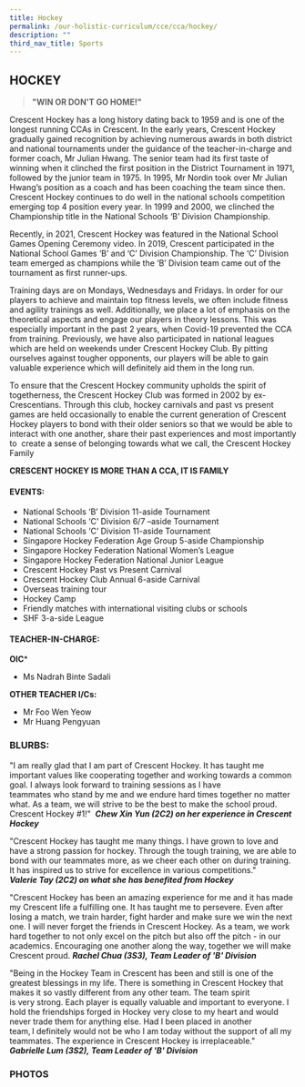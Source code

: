 ```yaml
---
title: Hockey
permalink: /our-holistic-curriculum/cce/cca/hockey/
description: ""
third_nav_title: Sports
---
```

## **HOCKEY**
>**"WIN OR DON'T GO HOME!"**

Crescent Hockey has a long history dating back to 1959 and is one of the longest running CCAs in Crescent. In the early years, Crescent Hockey gradually gained recognition by achieving numerous awards in both district and national tournaments under the guidance of the teacher-in-charge and former coach, Mr Julian Hwang. The senior team had its first taste of winning when it clinched the first position in the District Tournament in 1971, followed by the junior team in 1975. In 1995, Mr Nordin took over Mr Julian Hwang’s position as a coach and has been coaching the team since then. Crescent Hockey continues to do well in the national schools competition emerging top 4 position every year. In 1999 and 2000, we clinched the Championship title in the National Schools ‘B’ Division Championship.  
  
Recently, in 2021, Crescent Hockey was featured in the National School Games Opening Ceremony video. In 2019, Crescent participated in the National School Games ‘B’ and ‘C’ Division Championship. The ‘C’ Division team emerged as champions while the ‘B’ Division team came out of the tournament as first runner-ups.  
  
Training days are on Mondays, Wednesdays and Fridays. In order for our players to achieve and maintain top fitness levels, we often include fitness and agility trainings as well. Additionally, we place a lot of emphasis on the theoretical aspects and engage our players in theory lessons. This was especially important in the past 2 years, when Covid-19 prevented the CCA from training. Previously, we have also participated in national leagues which are held on weekends under Crescent Hockey Club. By pitting ourselves against tougher opponents, our players will be able to gain valuable experience which will definitely aid them in the long run.  
  
To ensure that the Crescent Hockey community upholds the spirit of togetherness, the Crescent Hockey Club was formed in 2002 by ex-Crescentians. Through this club, hockey carnivals and past vs present games are held occasionally to enable the current generation of Crescent Hockey players to bond with their older seniors so that we would be able to interact with one another, share their past experiences and most importantly to  create a sense of belonging towards what we call, the Crescent Hockey Family

**CRESCENT HOCKEY IS MORE THAN A CCA, IT IS FAMILY**


#### **EVENTS:**
* National Schools ‘B’ Division 11-aside Tournament
* National Schools ‘C’ Division 6/7 –aside Tournament
* National Schools ‘C’ Division 11-aside Tournament
* Singapore Hockey Federation Age Group 5-aside Championship
* Singapore Hockey Federation National Women’s League
* Singapore Hockey Federation National Junior League
* Crescent Hockey Past vs Present Carnival
* Crescent Hockey Club Annual 6-aside Carnival
* Overseas training tour
* Hockey Camp
* Friendly matches with international visiting clubs or schools
* SHF 3-a-side League

#### **TEACHER-IN-CHARGE:**

**OIC***
* Ms Nadrah Binte Sadali


**OTHER TEACHER I/Cs:**
* Mr Foo Wen Yeow
* Mr Huang Pengyuan

### **BLURBS:**
"I am really glad that I am part of Crescent Hockey. It has taught me important values like cooperating together and working towards a common goal. I always look forward to training sessions as I have teammates who stand by me and we endure hard times together no matter what. As a team, we will strive to be the best to make the school proud. Crescent Hockey #1!" 
***Chew Xin Yun (2C2) on her experience in Crescent Hockey***

"Crescent Hockey has taught me many things. I have grown to love and have a strong passion for hockey. Through the tough training, we are able to bond with our teammates more, as we cheer each other on during training. It has inspired us to strive for excellence in various competitions." 
***Valerie Tay (2C2) on what she has benefited from Hockey***

"Crescent Hockey has been an amazing experience for me and it has made my Crescent life a fulfilling one. It has taught me to persevere. Even after losing a match, we train harder, fight harder and make sure we win the next one. I will never forget the friends in Crescent Hockey. As a team, we work hard together to not only excel on the pitch but also off the pitch - in our academics. Encouraging one another along the way, together we will make Crescent proud.
***Rachel Chua (3S3), Team Leader of 'B' Division***

"Being in the Hockey Team in Crescent has been and still is one of the greatest blessings in my life. There is something in Crescent Hockey that makes it so vastly different from any other team. The team spirit is very strong. Each player is equally valuable and important to everyone. I hold the friendships forged in Hockey very close to my heart and would never trade them for anything else. Had I been placed in another team, I definitely would not be who I am today without the support of all my teammates. The experience in Crescent Hockey is irreplaceable."  
***Gabrielle Lum (3S2), Team Leader of 'B' Division***


### **PHOTOS**